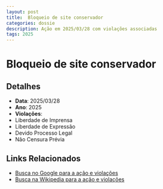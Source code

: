 ```yaml
---
layout: post
title:  Bloqueio de site conservador
categories: dossie
description: Ação em 2025/03/28 com violações associadas
tags: 2025
---
```


# Bloqueio de site conservador

## Detalhes
- **Data**: 2025/03/28
- **Ano**: 2025
- **Violações**:
- Liberdade de Imprensa
- Liberdade de Expressão
- Devido Processo Legal
- Não Censura Prévia

## Links Relacionados
- [Busca no Google para a ação e violações](https://www.google.com/search?q=%22Alexandre%20de%20Moraes%22%20Bloqueio%20de%20site%20conservador%20Liberdade%20de%20Imprensa%20Liberdade%20de%20Express%C3%A3o%20Devido%20Processo%20Legal%20N%C3%A3o%20Censura%20Pr%C3%A9via%202025)
- [Busca na Wikipedia para a ação e violações](https://en.wikipedia.org/w/index.php?search=%22Alexandre%20de%20Moraes%22%20Bloqueio%20de%20site%20conservador%20Liberdade%20de%20Imprensa%20Liberdade%20de%20Express%C3%A3o%20Devido%20Processo%20Legal%20N%C3%A3o%20Censura%20Pr%C3%A9via%202025)
